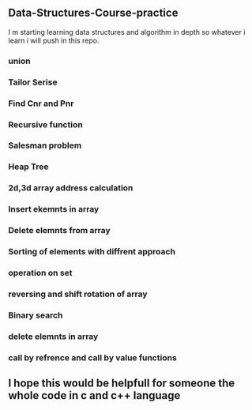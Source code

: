 ## Data-Structures-Course-practice
I m starting learning data structures and algorithm in depth so whatever i learn i will 
push in this repo.

### union
### Tailor Serise
### Find Cnr and Pnr
### Recursive function
### Salesman problem
### Heap Tree
### 2d,3d array address calculation
### Insert ekemnts in array 
### Delete elemnts from array
### Sorting of elements with diffrent approach
### operation on set
### reversing and shift rotation of array
### Binary search
### delete elemnts in array
### call by refrence and call by value functions


## I hope this would  be helpfull for someone the whole code in c and c++ language
